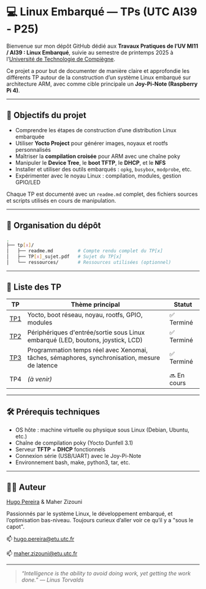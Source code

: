 # 💻 Linux Embarqué — TPs (UTC AI39 - P25)

Bienvenue sur mon dépôt GitHub dédié aux **Travaux Pratiques de l’UV MI11 / AI39 : Linux Embarqué**, suivie au semestre de printemps 2025 à l’[Université de Technologie de Compiègne](https://www.utc.fr).

Ce projet a pour but de documenter de manière claire et approfondie les différents TP autour de la construction d’un système Linux embarqué sur architecture ARM, avec comme cible principale un **Joy-Pi-Note (Raspberry Pi 4)**.

---

## 🎯 Objectifs du projet

* Comprendre les étapes de construction d’une distribution Linux embarquée
* Utiliser **Yocto Project** pour générer images, noyaux et rootfs personnalisés
* Maîtriser la **compilation croisée** pour ARM avec une chaîne poky
* Manipuler le **Device Tree**, le **boot TFTP**, le **DHCP**, et le **NFS**
* Installer et utiliser des outils embarqués : `opkg`, `busybox`, `modprobe`, etc.
* Expérimenter avec le noyau Linux : compilation, modules, gestion GPIO/LED

Chaque TP est documenté avec un `readme.md` complet, des fichiers sources et scripts utilisés en cours de manipulation.

---

## 📂 Organisation du dépôt

```bash
.
├── tp[x]/
│   ├── readme.md         # Compte rendu complet du TP[x]
│   ├── TP[x]_sujet.pdf   # Sujet du TP[x]
│   └── ressources/       # Ressources utilisées (optionnel)
```

---

## 🧪 Liste des TP

| TP           | Thème principal                                                                                | Statut      |
|--------------|------------------------------------------------------------------------------------------------| ----------- |
| [TP1](./tp1) | Yocto, boot réseau, noyau, rootfs, GPIO, modules                                               | ✅ Terminé   |
| [TP2](./tp2) | Périphériques d'entrée/sortie sous Linux embarqué (LED, boutons, joystick, LCD)                | ✅ Terminé |
| [TP3](./tp3) | Programmation temps réel avec Xenomai, tâches, sémaphores, synchronisation, mesure de latence  | ✅ Terminé |
| TP4          | *(à venir)*                                                                                    | 🔜 En cours |
---

## 🛠 Prérequis techniques

* OS hôte : machine virtuelle ou physique sous Linux (Debian, Ubuntu, etc.)
* Chaîne de compilation poky (Yocto Dunfell 3.1)
* Serveur **TFTP** + **DHCP** fonctionnels
* Connexion série (USB/UART) avec le Joy-Pi-Note
* Environnement bash, make, python3, tar, etc.

---

## 👨‍💻 Auteur

[Hugo Pereira](https://github.com/tigrou23) & Maher Zizouni

Passionnés par le système Linux, le développement embarqué, et l’optimisation bas-niveau.
Toujours curieux d’aller voir ce qu’il y a "sous le capot".

📫 [hugo.pereira@etu.utc.fr](mailto:hugo.pereira@etu.utc.fr)

📫 [maher.zizouni@etu.utc.fr](mailto:maher.zizouni@etu.utc.fr)

---

> *“Intelligence is the ability to avoid doing work, yet getting the work done.” — Linus Torvalds*
